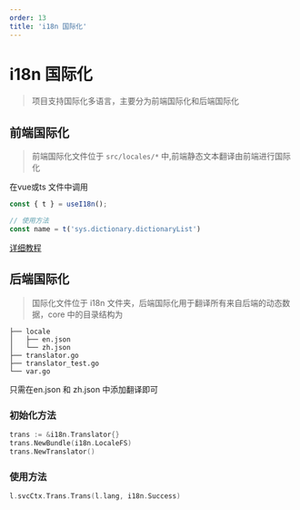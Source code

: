 ```yaml
---
order: 13
title: 'i18n 国际化'
---
```


# i18n 国际化

> 项目支持国际化多语言，主要分为前端国际化和后端国际化

## 前端国际化

> 前端国际化文件位于 `src/locales/*` 中,前端静态文本翻译由前端进行国际化

在vue或ts 文件中调用

```typescript
const { t } = useI18n();

// 使用方法
const name = t('sys.dictionary.dictionaryList')
```

[详细教程](https://doc.vvbin.cn/dep/i18n.html)

## 后端国际化

> 国际化文件位于 i18n 文件夹，后端国际化用于翻译所有来自后端的动态数据，core 中的目录结构为

```text
├── locale
│   ├── en.json
│   └── zh.json
├── translator.go
├── translator_test.go
└── var.go

```

只需在en.json 和 zh.json 中添加翻译即可

### 初始化方法

```go
trans := &i18n.Translator{}
trans.NewBundle(i18n.LocaleFS)
trans.NewTranslator()
```

### 使用方法

```go
l.svcCtx.Trans.Trans(l.lang, i18n.Success)
```